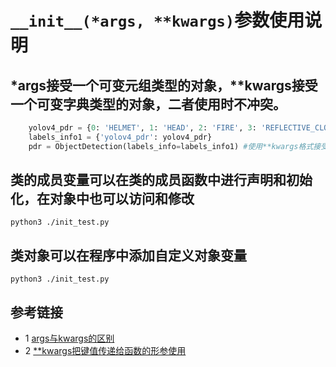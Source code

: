 # `__init__(*args, **kwargs)`参数使用说明

## *args接受一个可变元组类型的对象，**kwargs接受一个可变字典类型的对象，二者使用时不冲突。
```python
    yolov4_pdr = {0: 'HELMET', 1: 'HEAD', 2: 'FIRE', 3: 'REFLECTIVE_CLOTHES', 4: 'PERSON'}
    labels_info1 = {'yolov4_pdr': yolov4_pdr}
    pdr = ObjectDetection(labels_info=labels_info1) #使用**kwargs格式接受参数
```

## 类的成员变量可以在类的成员函数中进行声明和初始化，在对象中也可以访问和修改
```shell
python3 ./init_test.py
```

## 类对象可以在程序中添加自定义对象变量
```shell
python3 ./init_test.py
```

## 参考链接
* 1 [args与kwargs的区别](https://www.cnblogs.com/yunguoxiaoqiao/p/7626992.html)
* 2 [**kwargs把键值传递给函数的形参使用](https://www.cnblogs.com/cwind/p/8996000.html)


